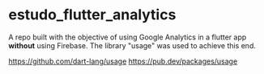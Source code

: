 # estudo_flutter_analytics

A repo built with the objective of using Google Analytics in a flutter app **without** using Firebase. The library "usage" was used to achieve this end.

https://github.com/dart-lang/usage
https://pub.dev/packages/usage
